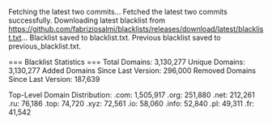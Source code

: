 Fetching the latest two commits...
Fetched the latest two commits successfully.
Downloading latest blacklist from https://github.com/fabriziosalmi/blacklists/releases/download/latest/blacklist.txt...
Blacklist saved to blacklist.txt.
Previous blacklist saved to previous_blacklist.txt.

=== Blacklist Statistics ===
Total Domains: 3,130,277
Unique Domains: 3,130,277
Added Domains Since Last Version: 296,000
Removed Domains Since Last Version: 187,639

Top-Level Domain Distribution:
  .com: 1,505,917
  .org: 251,880
  .net: 212,261
  .ru: 76,186
  .top: 74,720
  .xyz: 72,561
  .io: 58,060
  .info: 52,840
  .pl: 49,311
  .fr: 41,542

